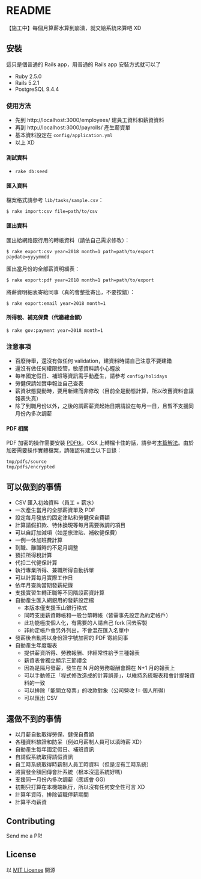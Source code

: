 # README

【施工中】每個月算薪水算到崩潰，就交給系統來算吧 XD

## 安裝
這只是個普通的 Rails app，用普通的 Rails app 安裝方式就可以了

- Ruby 2.5.0
- Rails 5.2.1
- PostgreSQL 9.4.4

### 使用方法
- 先到 http://localhost:3000/employees/ 建員工資料和薪資資料
- 再到 http://localhost:3000/payrolls/ 產生薪資單
- 基本資料設定在 `config/application.yml`
- 以上 XD

#### 測試資料
- `rake db:seed`

#### 匯入資料

檔案格式請參考 `lib/tasks/sample.csv`：

`$ rake import:csv file=path/to/csv`

#### 匯出資料

匯出給網路銀行用的轉帳資料（請依自己需求修改）：

`$ rake export:csv year=2018 month=1 path=path/to/export paydate=yyyymmdd`

匯出當月份的全部薪資明細表：

`$ rake export:pdf year=2018 month=1 path=path/to/export`

將薪資明細表寄給同事（真的會整批寄出，不要按錯）：

`$ rake export:email year=2018 month=1`

#### 所得稅、補充保費（代繳總金額）

`$ rake gov:payment year=2018 month=1`

### 注意事項
- 百廢待舉，還沒有做任何 validation，建資料時請自己注意不要建錯
- 還沒有做任何權限控管，敏感資料請小心輕放
- 每年國定假日、補班等資訊需手動產生，請參考 `config/holidays`
- 勞健保請如實申報並自己查表
- 薪資狀態變動時，要用新建而非修改（目前全是動態計算，所以改舊資料會讓報表失真）
- 除了到職月份以外，之後的調薪薪資起始日期請設在每月一日，且暫不支援同月份內多次調薪

#### PDF 相關

PDF 加密的操作需要安裝 [PDFtk](https://www.pdflabs.com/tools/pdftk-the-pdf-toolkit/)，OSX 上轉檔卡住的話，請參考[本篇解法](https://stackoverflow.com/questions/39750883/pdftk-hanging-on-macos-sierra)。由於加密需要操作實體檔案，請確認有建立以下目錄：

```
tmp/pdfs/source
tmp/pdfs/encrypted
``` 

## 可以做到的事情
- CSV 匯入初始資料（員工 + 薪水）
- 一次產生當月的全部薪資單及 PDF
- 設定每月發放的固定津貼和勞健保自費額
- 計算請假扣款、特休換現等每月需要微調的項目
- 可以自訂加減項（如差旅津貼、補收健保費）
- 一例一休加班費計算
- 到職、離職時的不足月調整
- 預扣所得稅計算
- 代扣二代健保計算
- 執行專業所得、兼職所得自動拆單
- 可以計算每月實際工作日
- 依年月查詢當期發薪紀錄
- 支援實習生轉正職等不同階段薪資計算
- 自動產生匯入網銀用的發薪設定檔
	- 本版本僅支援玉山銀行格式
	- 同時支援薪資轉帳和一般台幣轉帳（皆需事先設定為約定帳戶）
	- 此功能極度個人化，有需要的人請自己 fork 回去客製
	- 非約定帳戶會另外列出，不會混在匯入名單中
- 發薪後自動將以身份證字號加密的 PDF 寄給同事
- 自動產生年度報表
	- 提供薪資所得、勞務報酬、非經常性給予三種報表
	- 薪資表會獨立顯示三節禮金
	- 因為是隔月發薪，發生在 N 月的勞務報酬會歸在 N+1 月的報表上
	- 可以手動修正「程式修改造成的計算誤差」，以維持系統報表和會計提報資料的一致
	- 可以排除「能開立發票」的收款對象（公司營收 != 個人所得） 
	- 可以匯出 CSV

## 還做不到的事情

- 以月薪自動取得勞保、健保自費額
- 各種資料驗證和防呆（例如月薪制人員可以填時薪 XD）
- 自動產生每年國定假日、補班資訊
- 自請假系統取得請假資訊
- 自工時系統取得時薪制人員工時資料（但是沒有工時系統）
- 將實發金額回傳會計系統（根本沒這系統好嗎） 
- 支援同一月份內多次調薪（應該會 GG）
- 初期只打算在本機端執行，所以沒有任何安全性可言 XD
- 計算年資時，排除留職停薪期間
- 計算平均薪資

## Contributing
Send me a PR!

## License
以 [MIT License](http://opensource.org/licenses/MIT) 開源